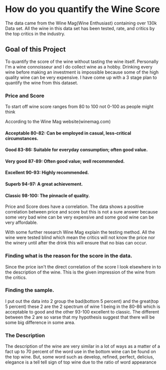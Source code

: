 # How do you quantify the Wine Score
The data came from the Wine Mag(Wine Enthusiast) containing over 130k Data set. All the wine in this data set has been tested, rate, and critics by the top critics in the industry.
## Goal of this Project
To quantify the score of the wine without tasting the wine itself. Personally I'm a wine connoisseur and I do collect wine as a hobby. Drinking every wine before making an investment is impossible because some of the high quality wine can be very expensive. I have come up with a 3 stage plan to quantify the wine from this dataset.
### Price and Score
To start off wine score ranges from 80 to 100 not 0-100 as people might think

According to the Wine Mag website(winemag.com) 
#### Acceptable 80-82: Can be employed in casual, less-critical circumstances.
#### Good 83-86: Suitable for everyday consumption; often good value.
#### Very good 87-89: Often good value; well recommended.
#### Excellent 90-93: Highly recommended.
#### Superb 94-97: A great achievement.
#### Classic 98-100: The pinnacle of quality.

Price and Score does have a correlation. The data shows a positive correlation between price and score but this is not a sure answer because some very bad wine can be very expensive and some good wine can be very affordable.

With some further research Wine Mag explain the testing method. All the wine were tested blind which mean the critics will not know the price nor the winery until after the drink this will ensure that no bias can occur.

### Finding what is the reason for the score in the data.
Since the price isn't the direct correlation of the score I look elsewhere in to the description of the wine. This is the given impression of the wine from the critics.
### Finding the sample.
I put out the data into 2 group the bad(bottom 5 percent) and the great(top 5 percent) these 2 are the 2 spectrum of wine 1 being in the 80-86 which is acceptable to good and the other 93-100 excellent to classic. The different between the 2 are so varse that my hypothesis suggest that there will be some big difference in some area.

### The Description
The description of the wine are very similar in a lot of ways as a matter of a fact up to 70 percent of the word use in the bottom wine can be found on the top wine. But, some word such as develop, refined, perfect, delicius, elegance is a tell tell sign of top wine due to the ratio of word appearance
